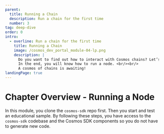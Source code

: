 ```yaml
---
parent:
  title: Running a Chain
  description: Run a chain for the first time
  number: 3
tag: deep-dive
order: 0
intro:
  - overline: Run a chain for the first time
    title: Running a Chain
    image: /cosmos_dev_portal_module-04-lp.png
    description: |
      Do you want to find out how to interact with Cosmos chains? Let’s take it step-by-step with simapp. <br/><br/>
      In the end, you will know how to run a node. <br/><br/>
      A cosmos of chains is awaiting!
landingPage: true
---
```


<ModuleLandingPage>

# Chapter Overview - Running a Node

In this module, you clone the `cosmos-sdk` repo first. Then you start and test an educational sample. By following these steps, you have access to the `cosmos-sdk` codebase and the Cosmos SDK components so you do not have to generate new code. 

</ModuleLandingPage>
